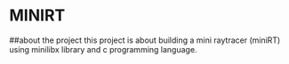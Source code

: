# MINIRT
##about the project
this project is about building a mini raytracer (miniRT) using minilibx library and c programming language.

